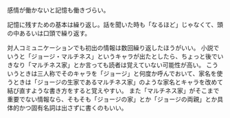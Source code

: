感情が働かないと記憶も働きづらい。

記憶に残すための基本は繰り返し。話を聞いた時も「なるほど」じゃなくて、頭の中あるいは口頭で繰り返す。

対人コミュニケーションでも初出の情報は数回繰り返したほうがいい。
小説でいうと「ジョージ・マルチネス」というキャラが出たとしたら、ちょっと後でいきなり「マルチネス家」とか言っても読者は覚えていない可能性が高い。
こういうときは三人称でそのキャラを「ジョージ」と何度か呼んでおいて、家名を使うときは「ジョージの生家であるマルチネス家」のような家名とキャラを改めて結び直すような書き方をすると覚えやすい。
また「マルチネス家」がそこまで重要でない情報なら、そもそも「ジョージの家」とか「ジョージの両親」とか具体的かつ固有名詞は出さずに書くのもいい。
